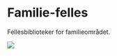 # Familie-felles

Fellesbiblioteker for familieområdet.


![](https://github.com/navikt/familie-felles/workflows/Build-Deploy/badge.svg)
